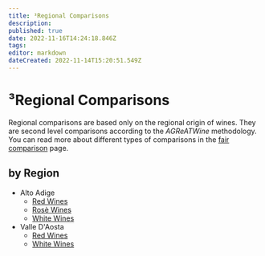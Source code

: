 ```yaml
---
title: ³Regional Comparisons
description: 
published: true
date: 2022-11-16T14:24:18.846Z
tags: 
editor: markdown
dateCreated: 2022-11-14T15:20:51.549Z
---
```


# ³Regional Comparisons
Regional comparisons are based only on the regional origin of wines. They are second level comparisons according to the *AGReATWine* methodology. You can read more about different types of comparisons in the [fair comparison](/Documentation/wine-categories) page. 
## by Region
- Alto Adige
  - [Red Wines](/Appellations/Italy/Alto-Adige/All-Red-Wines)
  - [Rosè Wines](/Appellations/Italy/Alto-Adige/All-Rose-Wines)
  - [White Wines](/Appellations/Italy/Alto-Adige/All-White-Wines)
- Valle D'Aosta
  - [Red Wines](/Appellations/Italy/Valle-D-Aosta/All-Red-Wines)
  - [White Wines](/Appellations/Italy/Valle-D-Aosta/All-White-Wines)